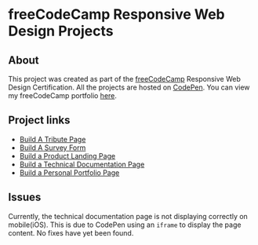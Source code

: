 # freeCodeCamp Responsive Web Design Projects

## About

This project was created as part of the [freeCodeCamp](https://www.freecodecamp.org/) Responsive
Web Design Certification. All the projects are hosted on [CodePen](https://codepen.io). You can view my freeCodeCamp portfolio [here](https://www.freecodecamp.org/oliverdudman).

## Project links

- [Build A Tribute Page](https://codepen.io/oliverdudman/full/OEwPXB/)
- [Build A Survey Form](https://codepen.io/oliverdudman/full/aKjzBp/)
- [Build a Product Landing Page](https://codepen.io/oliverdudman/full/BVPyWM/)
- [Build a Technical Documentation Page](https://codepen.io/oliverdudman/full/XYBJZp/)
- [Build a Personal Portfolio Page](https://codepen.io/oliverdudman/full/zaLxVE/)

## Issues

Currently, the technical documentation page is not displaying correctly on mobile(iOS). This is due to CodePen using an `iframe` to display the page content. No fixes have yet been found.
